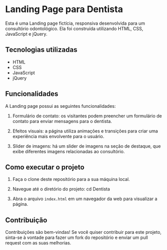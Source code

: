 # Landing Page para Dentista

Esta é uma Landing page fictícia, responsiva desenvolvida para um consultório odontológico. Ela foi construída utilizando HTML, CSS, JavaScript e jQuery.

## Tecnologias utilizadas

- HTML
- CSS
- JavaScript
- jQuery

## Funcionalidades

A Landing page possui as seguintes funcionalidades:

1. Formulário de contato: os visitantes podem preencher um formulário de contato para enviar mensagens para o dentista. 

2. Efeitos visuais: a página utiliza animações e transições para criar uma experiência mais envolvente para o usuário.

3. Slider de imagens: há um slider de imagens na seção de destaque, que exibe diferentes imagens relacionadas ao consultório.


## Como executar o projeto

1. Faça o clone deste repositório para a sua máquina local.

2. Navegue até o diretório do projeto: cd Dentista

3. Abra o arquivo `index.html` em um navegador da web para visualizar a página.

## Contribuição

Contribuições são bem-vindas! Se você quiser contribuir para este projeto, sinta-se à vontade para fazer um fork do repositório e enviar um pull request com as suas melhorias.

